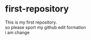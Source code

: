 # first-repository
This is my first repository.
<br>
so please sport my github edit formation
<br>
i am change 
